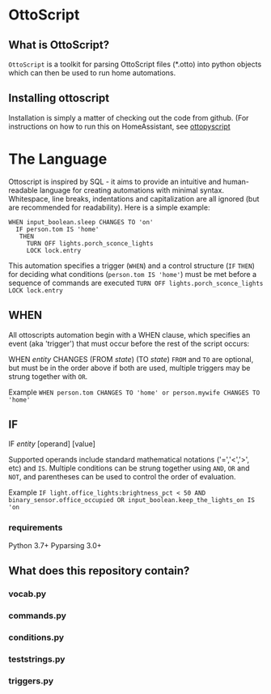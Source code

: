 # OttoScript

## What is OttoScript?
`OttoScript` is a toolkit for parsing OttoScript files (*.otto) into python objects which can then be used to run home automations. 

## Installing ottoscript
Installation is simply a matter of checking out the code from github. (For instructions on how to run this on HomeAssistant, see [ottopyscript](https://github.com/qui3xote/ottopyscript)

# The Language
Ottoscript is inspired by SQL - it aims to provide an intuitive and human-readable language for creating automations with minimal syntax. Whitespace, line breaks, indentations and capitalization are all ignored (but are recommended for readability). Here is a simple example:

```
WHEN input_boolean.sleep CHANGES TO 'on'
  IF person.tom IS 'home'
   THEN
     TURN OFF lights.porch_sconce_lights
     LOCK lock.entry
```

This automation specifies a trigger (`WHEN`) and a control structure (`IF` `THEN`) for deciding what conditions (`person.tom IS 'home'`) must be met before a sequence of commands are executed ```TURN OFF lights.porch_sconce_lights
     LOCK lock.entry```

## WHEN
All ottoscripts automation begin with a WHEN clause, which specifies an event (aka 'trigger') that must occur before the rest of the script occurs:

WHEN _entity_ CHANGES (FROM _state_) (TO _state_) 
`FROM` and `TO` are optional, but must be in the order above if both are used, multiple triggers may be strung together with `OR`. 

Example ```WHEN person.tom CHANGES TO 'home' or person.mywife CHANGES TO 'home'```

## IF
IF _entity_ [operand] [value]

Supported operands include standard mathematical notations ('=','<','>', etc) and `IS`.  Multiple conditions can be strung together using `AND`, `OR` and `NOT`, and parentheses can be used to control the order of evaluation. 

Example ```IF light.office_lights:brightness_pct < 50 AND binary_sensor.office_occupied OR input_boolean.keep_the_lights_on IS 'on```





### requirements
Python 3.7+
Pyparsing 3.0+

## What does this repository contain?

### vocab.py

### commands.py

### conditions.py

### teststrings.py

### triggers.py
